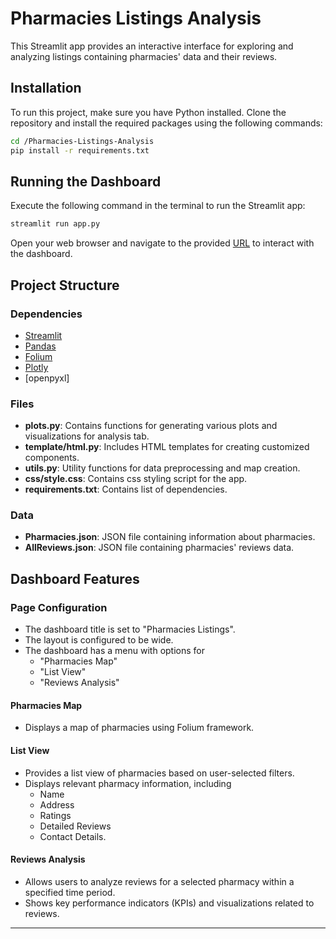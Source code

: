 # Pharmacies Listings Analysis

This Streamlit app provides an interactive interface for exploring and analyzing listings containing pharmacies' data and their reviews.

## Installation

To run this project, make sure you have Python installed. Clone the repository and install the required packages using the following commands:

```bash
cd /Pharmacies-Listings-Analysis
pip install -r requirements.txt
```

## Running the Dashboard

Execute the following command in the terminal to run the Streamlit app:

```bash
streamlit run app.py
```

Open your web browser and navigate to the provided [URL](http://localhost:8501/) to interact with the dashboard.

## Project Structure

### Dependencies

- [Streamlit](https://www.streamlit.io/)
- [Pandas](https://pandas.pydata.org/)
- [Folium](https://python-visualization.github.io/folium/)
- [Plotly](https://plotly.com/)
- [openpyxl]

### Files

- **plots.py**: Contains functions for generating various plots and visualizations for analysis tab.
- **template/html.py**: Includes HTML templates for creating customized components.
- **utils.py**: Utility functions for data preprocessing and map creation.
- **css/style.css**: Contains css styling script for the app.
- **requirements.txt**: Contains list of dependencies.

### Data

- **Pharmacies.json**: JSON file containing information about pharmacies.
- **AllReviews.json**: JSON file containing pharmacies' reviews data.

## Dashboard Features

### Page Configuration

- The dashboard title is set to "Pharmacies Listings".
- The layout is configured to be wide.
- The dashboard has a menu with options for 
  - "Pharmacies Map" 
  - "List View"
  - "Reviews Analysis"

#### Pharmacies Map

- Displays a map of pharmacies using Folium framework.

#### List View

- Provides a list view of pharmacies based on user-selected filters.
- Displays relevant pharmacy information, including 
  - Name
  - Address
  - Ratings
  - Detailed Reviews
  - Contact Details.

#### Reviews Analysis

- Allows users to analyze reviews for a selected pharmacy within a specified time period.
- Shows key performance indicators (KPIs) and visualizations related to reviews.

---